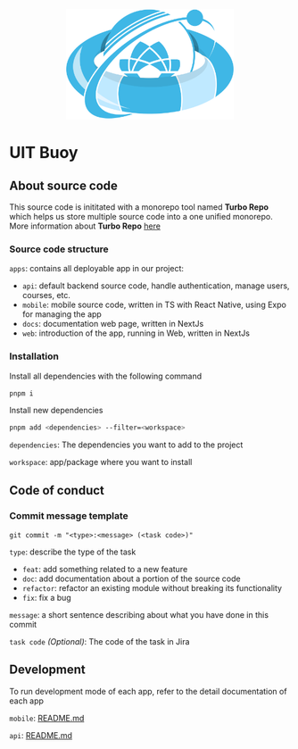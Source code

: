 <div align="center">
<img src=".\apps\docs\assets\hero.png" width="300px" />
</div>

# UIT Buoy

## About source code

This source code is inititated with a monorepo tool named **Turbo Repo** which helps us store multiple source code into a one unified monorepo. More information about **Turbo Repo** [here](https://turbo.build/repo/docs) 

### Source code structure
`apps`: contains all deployable app in our project:
- `api`: default backend source code, handle authentication, manage users, courses, etc.
- `mobile`: mobile source code, written in TS with React Native, using Expo for managing the app
- `docs`: documentation web page, written in NextJs
- `web`: introduction of the app, running in Web, written in NextJs

### Installation

Install all dependencies with the following command
```bash
pnpm i
```

Install new dependencies
```bash
pnpm add <dependencies> --filter=<workspace>
```

`dependencies`: The dependencies you want to add to the project  

`workspace`: app/package where you want to install

## Code of conduct

### Commit message template

```
git commit -m "<type>:<message> (<task code>)"
```

`type`: describe the type of the task  
- `feat`: add something related to a new feature
- `doc`: add documentation about a portion of the source code
- `refactor`: refactor an existing module without breaking its functionality
- `fix`: fix a bug  

`message`: a short sentence describing about what you have done in this commit

`task code` *(Optional)*: The code of the task in Jira

## Development

To run development mode of each app, refer to the detail documentation of each app

`mobile`: [README.md](.\apps\mobile\README.md) 

`api`: [README.md](.\apps\api\README.md) 

